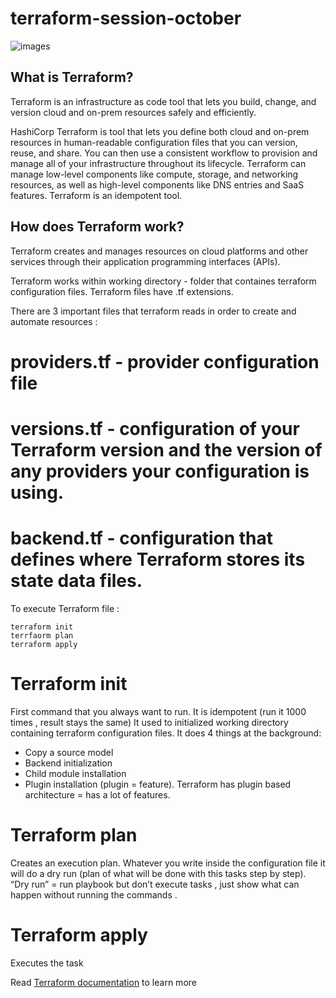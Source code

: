 # terraform-session-october

![images](https://user-images.githubusercontent.com/85028974/197703756-9a4a6c29-e2d1-4321-b578-2f901358cf17.png)

## What is Terraform?
Terraform is an infrastructure as code tool that lets you build, change, and version cloud and on-prem resources safely and efficiently.

HashiCorp Terraform is tool that lets you define both cloud and on-prem resources in human-readable configuration files that you can version, reuse, and share. You can then use a consistent workflow to provision and manage all of your infrastructure throughout its lifecycle. Terraform can manage low-level components like compute, storage, and networking resources, as well as high-level components like DNS entries and SaaS features.
Terraform is an idempotent tool.

## How does Terraform work?
Terraform creates and manages resources on cloud platforms and other services through their application programming interfaces (APIs). 

Terraform works within working directory - folder that containes terraform configuration files.
Terraform files have .tf extensions.

There are 3 important files that terraform reads in order to create and automate resources : 
# providers.tf - provider configuration file
# versions.tf - configuration of your Terraform version and the version of any providers your configuration is using.
# backend.tf - configuration that defines where Terraform stores its state data files.

To execute Terraform file :
```
terraform init
terrfaorm plan
terraform apply
```
# Terraform init 
First command that you always want to run. It is idempotent (run it 1000 times , result stays the same)
It used to initialized working directory containing terraform configuration files. It does 4 things at the background:
- Copy a source model
- Backend initialization
- Child module installation
- Plugin installation (plugin = feature). Terraform has plugin based architecture = has a lot of features.

# Terraform plan 
Creates an execution plan. Whatever you write inside the configuration file it will do a dry run (plan of what will be done with this tasks step by step).
“Dry run” = run playbook but don’t execute tasks , just show what can happen without running the commands .

# Terraform apply
Executes the task



Read [Terraform documentation](https://registry.terraform.io/providers/hashicorp/aws/latest/docs) to learn more
